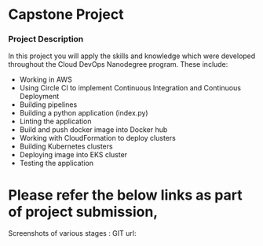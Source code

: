 # Capstone Project

### Project Description
In this project you will apply the skills and knowledge which were developed throughout the Cloud DevOps Nanodegree program. These include:

- Working in AWS
- Using Circle CI to implement Continuous Integration and Continuous Deployment
- Building pipelines
- Building a python application (index.py)
- Linting the application
- Build and push docker image into Docker hub
- Working with CloudFormation to deploy clusters
- Building Kubernetes clusters
- Deploying image into EKS cluster
- Testing the application

# Please refer the below links as part of project submission,
Screenshots of various stages :
GIT url: 



